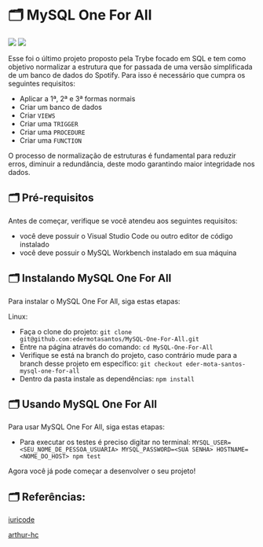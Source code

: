 # 🗂 MySQL One For All

<div> 
  <a href="https://www.linkedin.com/in/eder-santos-dev/" target="_blank"><img src="https://img.shields.io/badge/-LinkedIn-%230077B5?style=for-the-badge&logo=linkedin&logoColor=white" target="_blank"></a> 
  <a href = "mailto:eder.mota@outlook.com"><img src="https://img.shields.io/badge/Microsoft_Outlook-0078D4?style=for-the-badge&logo=microsoft-outlook&logoColor=white" target="_blank"></a> 
</div>

Esse foi o último projeto proposto pela Trybe focado em SQL e tem como objetivo normalizar a estrutura que for passada de uma versão simplificada de um banco de dados do Spotify. Para isso é necessário que cumpra os seguintes requisitos:
- Aplicar a 1ª, 2ª e 3ª formas normais
- Criar um banco de dados
- Criar `VIEWS`
- Criar uma `TRIGGER`
- Criar uma `PROCEDURE`
- Criar uma `FUNCTION`

O processo de normalização de estruturas é fundamental para reduzir erros, diminuir a redundância, deste modo garantindo maior integridade nos dados.

<!-- <img src="exemplo-image.png" alt="exemplo imagem"> -->

## 🗂 Pré-requisitos

Antes de começar, verifique se você atendeu aos seguintes requisitos:
* você deve possuir o Visual Studio Code ou outro editor de código instalado
* você deve possuir o MySQL Workbench instalado em sua máquina
 
## 🗂 Instalando MySQL One For All

Para instalar o MySQL One For All, siga estas etapas:

Linux:

* Faça o clone do projeto: 
`git clone git@github.com:edermotasantos/MySQL-One-For-All.git`
* Entre na página através do comando:
`cd MySQL-One-For-All`
* Verifique se está na branch do projeto, caso contrário mude para a branch desse projeto em específico: 
`git checkout eder-mota-santos-mysql-one-for-all`
* Dentro da pasta instale as dependências:
`npm install`

## 🗂 Usando MySQL One For All

Para usar MySQL One For All, siga estas etapas:
* Para executar os testes é preciso digitar no terminal: `MYSQL_USER=<SEU_NOME_DE_PESSOA_USUARIA> MYSQL_PASSWORD=<SUA SENHA> HOSTNAME=<NOME_DO_HOST> npm test`

Agora você já pode começar a desenvolver o seu projeto!

## 🗂 Referências:
<a href="https://github.com/iuricode/readme-template/blob/main/README-repository/iuricode.md">iuricode</a>

<a href="https://github.com/arthur-hc/Project-Cookmaster/edit/main/README.md">arthur-hc</a>
